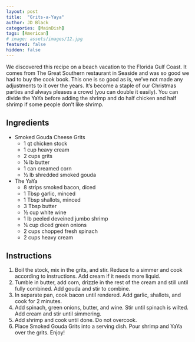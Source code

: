 ```yaml
---
layout: post
title:  "Grits-a-Yaya"
author: JD Black
categories: [MainDish]
tags: [American]
# image: assets/images/12.jpg
featured: false
hidden: false
---
```


We discovered this recipe on a beach vacation to the Florida Gulf Coast.  It comes from The Great Southern restaurant in Seaside and was so good we had to buy the cook book.  This one is so good as is, we’ve not made any adjustments to it over the years.  It’s become a staple of our Christmas parties and always pleases a crowd (you can double it easily).  You can divide the YaYa before adding the shrimp and do half chicken and half shrimp if some people don’t like shrimp.

## Ingredients
- Smoked Gouda Cheese Grits
    - 1 qt chicken stock
    - 1 cup heavy cream
    - 2 cups grits
    - ¼ lb butter
    - 1 can creamed corn
    - ½ lb shredded smoked gouda
- The YaYa
    - 8 strips smoked bacon, diced
    - 1 Tbsp garlic, minced
    - 1 Tbsp shallots, minced
    - 3 Tbsp butter
    - ½ cup white wine
    - 1 lb peeled deveined jumbo shrimp
    - ¼ cup diced green onions
    - 2 cups chopped fresh spinach
    - 2 cups heavy cream

## Instructions
1. Boil the stock, mix in the grits, and stir.  Reduce to a simmer and cook according to instructions.  Add cream if it needs more liquid.
1. Tumble in butter, add corn, drizzle in the rest of the cream and still until fully combined.  Add gouda and stir to combine.
1. In separate pan, cook bacon until rendered.  Add garlic, shallots, and cook for 2 minutes.
1. Add spinach, green onions, butter, and wine.  Stir until spinach is wilted.  Add cream and stir until simmering.
1. Add shrimp and cook until done.  Do not overcook.
1. Place Smoked Gouda Grits into a serving dish.  Pour shrimp and YaYa over the grits.  Enjoy!




